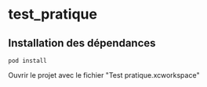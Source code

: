 # test_pratique

## Installation des dépendances

```
pod install
```
Ouvrir le projet avec le fichier "Test pratique.xcworkspace"
